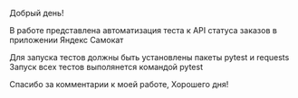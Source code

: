 Добрый день!

В работе представлена автоматизация теста к API статуса заказов 
в приложении Яндекс Самокат

Для запуска тестов должны быть установлены пакеты pytest и requests
Запуск всех тестов выполянется командой pytest

Спасибо за комментарии к моей работе,
Хорошего дня!
